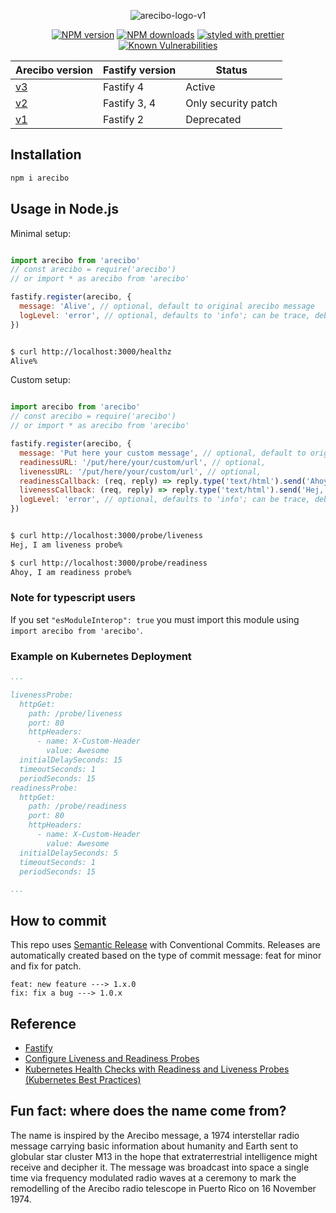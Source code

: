 <div align="center">

![arecibo-logo-v1](https://user-images.githubusercontent.com/6388707/44850629-2441de80-ac5e-11e8-9508-10beca9d17ef.png)

</div>

<div align="center">

[![NPM version](https://img.shields.io/npm/v/arecibo.svg?style=flat)](https://www.npmjs.com/package/arecibo)
[![NPM downloads](https://img.shields.io/npm/dm/arecibo.svg?style=flat)](https://www.npmjs.com/package/arecibo)
[![styled with prettier](https://img.shields.io/badge/styled_with-prettier-ff69b4.svg)](https://github.com/prettier/prettier)
[![Known Vulnerabilities](https://snyk.io/test/github/ducktors/arecibo/badge.svg?targetFile=package.json)](https://snyk.io/test/github/ducktors/arecibo?targetFile=package.json)

</div>

| Arecibo version | Fastify version | Status |
| -- | -- | -- |
| [v3](https://github.com/ducktors/arecibo/releases/tag/v3.0.0) | Fastify 4 | Active |
| [v2](https://github.com/ducktors/arecibo/releases/tag/v2.2.0) | Fastify 3, 4 | Only security patch |
| [v1](https://github.com/ducktors/arecibo/releases/tag/v1.1.0) | Fastify 2 | Deprecated |

## Installation

```bash
npm i arecibo
```

## Usage in Node.js

Minimal setup:

```javascript

import arecibo from 'arecibo'
// const arecibo = require('arecibo')
// or import * as arecibo from 'arecibo'

fastify.register(arecibo, {
  message: 'Alive', // optional, default to original arecibo message
  logLevel: 'error', // optional, defaults to 'info'; can be trace, debug, info, warn, error, and fatal
})

```

```bash

$ curl http://localhost:3000/healthz
Alive%

```


Custom setup:

```javascript

import arecibo from 'arecibo'
// const arecibo = require('arecibo')
// or import * as arecibo from 'arecibo'

fastify.register(arecibo, {
  message: 'Put here your custom message', // optional, default to original arecibo message
  readinessURL: '/put/here/your/custom/url', // optional, 
  livenessURL: '/put/here/your/custom/url', // optional,
  readinessCallback: (req, reply) => reply.type('text/html').send('Ahoy, I am readiness probe'), // optional
  livenessCallback: (req, reply) => reply.type('text/html').send('Hej, I am liveness probe'), // optional
  logLevel: 'error', // optional, defaults to 'info'; can be trace, debug, info, warn, error, and fatal
})

```

```bash

$ curl http://localhost:3000/probe/liveness
Hej, I am liveness probe%

$ curl http://localhost:3000/probe/readiness
Ahoy, I am readiness probe%

```

### Note for typescript users

If you set `"esModuleInterop": true` you must import this module using `import arecibo from 'arecibo'`.

### Example on Kubernetes Deployment

```yaml
...

livenessProbe:
  httpGet:
    path: /probe/liveness
    port: 80
    httpHeaders:
      - name: X-Custom-Header
        value: Awesome
  initialDelaySeconds: 15
  timeoutSeconds: 1
  periodSeconds: 15
readinessProbe:
  httpGet:
    path: /probe/readiness
    port: 80
    httpHeaders:
      - name: X-Custom-Header
        value: Awesome
  initialDelaySeconds: 5
  timeoutSeconds: 1
  periodSeconds: 15

...
```

## How to commit

This repo uses [Semantic Release](https://github.com/semantic-release/semantic-release) with Conventional Commits.
Releases are automatically created based on the type of commit message: feat for minor and fix for patch.

```
feat: new feature ---> 1.x.0
fix: fix a bug ---> 1.0.x
```


## Reference
* <a href="https://github.com/fastify/fastify">Fastify</a>
* <a href="https://kubernetes.io/docs/tasks/configure-pod-container/configure-liveness-readiness-probes/">Configure Liveness and Readiness Probes</a>
* <a href="https://www.youtube.com/watch?v=mxEvAPQRwhw">Kubernetes Health Checks with Readiness and Liveness Probes (Kubernetes Best Practices)</a>

## Fun fact: where does the name come from?
The name is inspired by the Arecibo message, a 1974 interstellar radio message carrying basic information about humanity and Earth sent to globular star cluster M13 in the hope that extraterrestrial intelligence might receive and decipher it. The message was broadcast into space a single time via frequency modulated radio waves at a ceremony to mark the remodelling of the Arecibo radio telescope in Puerto Rico on 16 November 1974.
